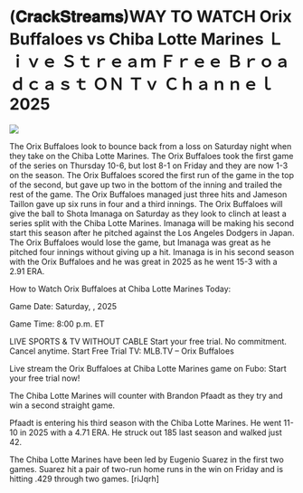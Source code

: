 # (𝐂𝐫𝐚𝐜𝐤𝐒𝐭𝐫𝐞𝐚𝐦𝐬)WAY TO WATCH Orix Buffaloes vs Chiba Lotte Marines Ｌｉｖｅ Ｓｔｒｅａｍ Ｆｒｅｅ Ｂｒｏａｄｃａｓｔ ＯＮ Ｔｖ Ｃｈａｎｎｅｌ  2025  
  
  
[![](https://i.imgur.com/qSNzIqt.png)](https://movie.rssnews.media/mhyZhKAFh.php)  
  
The Orix Buffaloes look to bounce back from a loss on Saturday night when they take on the Chiba Lotte Marines. The Orix Buffaloes took the first game of the series on Thursday 10-6, but lost 8-1 on Friday and they are now 1-3 on the season. The Orix Buffaloes scored the first run of the game in the top of the second, but gave up two in the bottom of the inning and trailed the rest of the game. The Orix Buffaloes managed just three hits and Jameson Taillon gave up six runs in four and a third innings. The Orix Buffaloes will give the ball to Shota Imanaga on Saturday as they look to clinch at least a series split with the Chiba Lotte Marines. Imanaga will be making his second start this season after he pitched against the Los Angeles Dodgers in Japan. The Orix Buffaloes would lose the game, but Imanaga was great as he pitched four innings without giving up a hit. Imanaga is in his second season with the Orix Buffaloes and he was great in 2025 as he went 15-3 with a 2.91 ERA.

How to Watch Orix Buffaloes at Chiba Lotte Marines Today:

Game Date: Saturday, , 2025

Game Time: 8:00 p.m. ET

LIVE SPORTS & TV WITHOUT CABLE
Start your free trial. No commitment. Cancel anytime.
Start Free Trial
TV: MLB.TV – Orix Buffaloes

Live stream the Orix Buffaloes at Chiba Lotte Marines game on Fubo: Start your free trial now!

The Chiba Lotte Marines will counter with Brandon Pfaadt as they try and win a second straight game.

Pfaadt is entering his third season with the Chiba Lotte Marines. He went 11-10 in 2025 with a 4.71 ERA. He struck out 185 last season and walked just 42.

The Chiba Lotte Marines have been led by Eugenio Suarez in the first two games. Suarez hit a pair of two-run home runs in the win on Friday and is hitting .429 through two games. [riJqrh]
